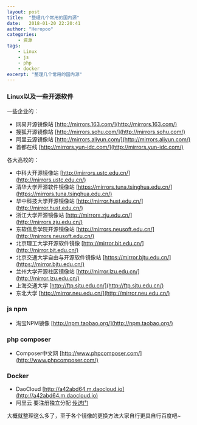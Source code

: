 ```yaml
---
layout: post
title:  "整理几个常用的国内源"
date:   2018-01-20 22:20:41
author: "Heropoo"
categories: 
    - 资源
tags:
    - Linux
    - js
    - php
    - docker
excerpt: "整理几个常用的国内源"
---
```


### Linux以及一些开源软件

一些企业的：
* 网易开源镜像站 [http://mirrors.163.com/](http://mirrors.163.com/)
* 搜狐开源镜像站 [http://mirrors.sohu.com/](http://mirrors.sohu.com/)
* 阿里云源镜像站 [http://mirrors.aliyun.com/](http://mirrors.aliyun.com/)
* 首都在线 [http://mirrors.yun-idc.com/](http://mirrors.yun-idc.com/)

各大高校的：
* 中科大开源镜像站 [http://mirrors.ustc.edu.cn/](http://mirrors.ustc.edu.cn/)
* 清华大学开源软件镜像站 [https://mirrors.tuna.tsinghua.edu.cn/](https://mirrors.tuna.tsinghua.edu.cn/)
* 华中科技大学开源镜像站 [http://mirror.hust.edu.cn/](http://mirror.hust.edu.cn/)
* 浙江大学开源镜像站 [http://mirrors.zju.edu.cn/](http://mirrors.zju.edu.cn/)
* 东软信息学院开源镜像站 [http://mirrors.neusoft.edu.cn/](http://mirrors.neusoft.edu.cn/)
* 北京理工大学开源软件镜像 [http://mirror.bit.edu.cn/](http://mirror.bit.edu.cn/)
* 北京交通大学自由与开源软件镜像站 [https://mirror.bjtu.edu.cn/](https://mirror.bjtu.edu.cn/)
* 兰州大学开源社区镜像站 [http://mirror.lzu.edu.cn/](http://mirror.lzu.edu.cn/)
* 上海交通大学 [http://ftp.sjtu.edu.cn/](http://ftp.sjtu.edu.cn/)
* 东北大学 [http://mirror.neu.edu.cn/](http://mirror.neu.edu.cn/)

### js npm
* 淘宝NPM镜像 [http://npm.taobao.org/](http://npm.taobao.org/)

### php composer
* Composer中文网 [http://www.phpcomposer.com/](http://www.phpcomposer.com/)

### Docker
* DaoCloud [http://a42abd64.m.daocloud.io](http://a42abd64.m.daocloud.io)
* 阿里云 要注册独立分配 [传送门](https://yq.aliyun.com/articles/29941)

大概就整理这么多了，至于各个镜像的更换方法大家自行更具自行百度吧~